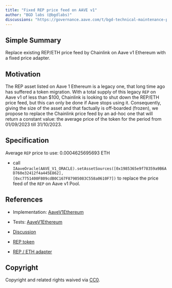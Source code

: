 ```yaml
---
title: "Fixed REP price feed on AAVE v1"
author: "BGD labs (@bgdlabs)"
discussions: "https://governance.aave.com/t/bgd-technical-maintenance-proposals/15274/2"
---
```


## Simple Summary

Replace existing REP/ETH price feed by Chainlink on Aave v1 Ethereum with a fixed price adapter.

## Motivation

The REP asset listed on Aave 1 Ethereum is a legacy one, that long time ago has suffered a token migration.
With a total supply of this legacy `REP` on Aave v1 of less than $100, Chainlink is looking to shut down the REP/ETH price feed, but this can only be done if Aave stops using it.
Consequently, giving the size of the asset and that factually is off-boarded (frozen), we propose to replace the Chainlink price feed by an ad-hoc one that will return a constant value: the average price of the token for the period from 01/09/2023 till 31/10/2023.

## Specification

Average `REP` price to use: 0.0004625695693 ETH

- call `IAaveOracle(AAVE_V1_ORACLE).setAssetSources([0x1985365e9f78359a9B6AD760e32412f4a445E862], [0xc7751400F809cdB0C167F87985083C558a0610F7])` to replace the price feed of the `REP` on Aave v1 Pool.

## References

- Implementation: [AaveV1Ethereum](https://github.com/bgd-labs/aave-proposals-v3/blob/5a5eb6a089e18de3c2f08b48ddb12fe85ab775d6/src/20231031_AaveV1Ethereum_FixedREPPriceFeed/AaveV1Ethereum_FixedREPPriceFeed_20231031.sol)
- Tests: [AaveV1Ethereum](https://github.com/bgd-labs/aave-proposals-v3/blob/5a5eb6a089e18de3c2f08b48ddb12fe85ab775d6/src/20231031_AaveV1Ethereum_FixedREPPriceFeed/AaveV1Ethereum_FixedREPPriceFeed_20231031.t.sol)
- [Discussion](https://governance.aave.com/t/bgd-technical-maintenance-proposals/15274/2)

- [REP token](https://etherscan.io/address/0x1985365e9f78359a9B6AD760e32412f4a445E862)
- [REP / ETH adapter](https://github.com/bgd-labs/cl-synchronicity-price-adapter/blob/main/src/contracts/RepFixedPriceAdapter.sol)

## Copyright

Copyright and related rights waived via [CC0](https://creativecommons.org/publicdomain/zero/1.0/).
